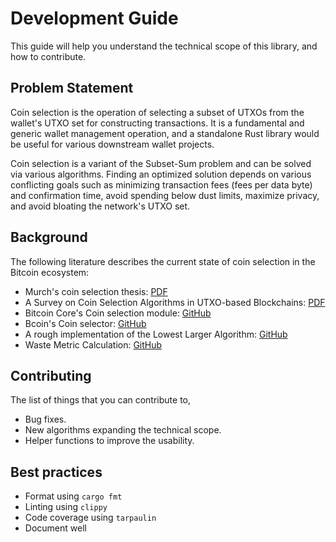 # Development Guide

This guide will help you understand the technical scope of this library, and how to contribute.

## Problem Statement

Coin selection is the operation of selecting a subset of UTXOs from the wallet's UTXO set for constructing transactions. It is a fundamental and generic wallet management operation, and a standalone Rust library would be useful for various downstream wallet projects.

Coin selection is a variant of the Subset-Sum problem and can be solved via various algorithms. Finding an optimized solution depends on various conflicting goals such as minimizing transaction fees (fees per data byte) and confirmation time, avoid spending below dust limits, maximize privacy, and avoid bloating the network's UTXO set. 

## Background

The following literature describes the current state of coin selection in the Bitcoin ecosystem:

- Murch's coin selection thesis: [PDF](https://murch.one/erhardt2016coinselection.pdf)
- A Survey on Coin Selection Algorithms in UTXO-based Blockchains: [PDF](./docs/coinselectionpdf)
- Bitcoin Core's Coin selection module: [GitHub](https://github.com/bitcoin/bitcoin/blob/master/src/wallet/coinselection.cpp)
- Bcoin's Coin selector: [GitHub](https://github.com/bcoin-org/bcoin/blob/master/lib/wallet/coinselector.js)
- A rough implementation of the Lowest Larger Algorithm: [GitHub](https://github.com/Bitshala-Incubator/silent-pay/blob/main/packages/wallet/src/coin-selector.ts)
- Waste Metric Calculation: [GitHub](https://github.com/bitcoin/bitcoin/blob/baed5edeb611d949982c849461949c645f8998a7/src/wallet/coinselection.cpp#L795)

## Contributing

The list of things that you can contribute to,

- Bug fixes.
- New algorithms expanding the technical scope.
- Helper functions to improve the usability.

## Best practices

- Format using `cargo fmt`
- Linting using `clippy`
- Code coverage using `tarpaulin`
- Document well
